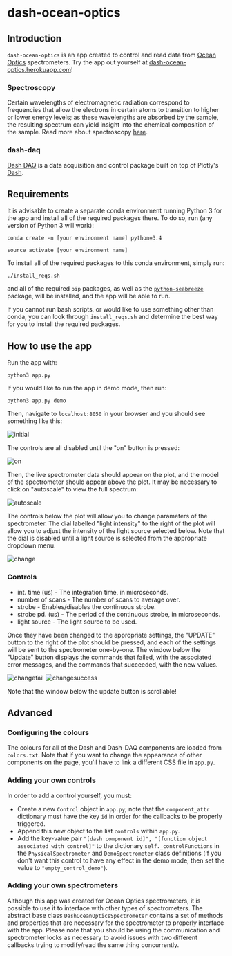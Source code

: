 # dash-ocean-optics
## Introduction
`dash-ocean-optics` is an app created to control and read data from [Ocean Optics](https://oceanoptics.com) spectrometers. Try the app out yourself at [dash-ocean-optics.herokuapp.com](dash-ocean-optics.herokuapp.com)!

### Spectroscopy
Certain wavelengths of electromagnetic radiation correspond to frequencies that allow the electrons in certain atoms to transition to higher or lower energy levels; as these wavelengths are absorbed by the sample, the resulting spectrum can yield insight into the chemical composition of the sample. Read more about spectroscopy [here](https://en.wikipedia.org/wiki/Spectroscopy). 

### dash-daq
[Dash DAQ](http://dash-daq.netlify.com/#about) is a data acquisition and control package built on top of Plotly's [Dash](https://plot.ly/products/dash/).

## Requirements
It is advisable	to create a separate conda environment running Python 3 for the app and install all of the required packages there. To do so, run (any version of Python 3 will work):

```
conda create -n	[your environment name] python=3.4
```
```
source activate [your environment name]
```

To install all of the required packages to this conda environment, simply run:

```./install_reqs.sh```

and all of the required `pip` packages, as well as the [`python-seabreeze`](https://github.com/ap--/python-seabreeze/) package, will be installed, and the app will be able to run.

If you cannot run bash scripts, or would like to use something other than conda, you can look through `install_reqs.sh` and determine the best way for you to install the required packages.

## How to use the app
Run the app with: 

``` 
python3 app.py
```
If you would like to run the app in demo mode, then run:

```
python3 app.py demo
```

Then, navigate to `localhost:8050` in your browser and you should see something like this: 

![initial](screenshots/initial.png)

The controls are all disabled until the "on" button is pressed:

![on](screenshots/on.png)

Then, the live spectrometer data should appear on the plot, and the model of the spectrometer should appear above the plot. It may be necessary to click on "autoscale" to view the full spectrum:

![autoscale](screenshots/autoscale.png)

The controls below the plot will allow you to change parameters of the spectrometer. The dial labelled "light intensity" to the right of the plot will allow you to adjust the intensity of the light source selected below. Note that the dial is disabled until a light source is selected from the appropriate dropdown menu.

![change](screenshots/change.png)

### Controls
* int. time (us) - The integration time, in microseconds.
* number of scans - The number of scans to average over.
* strobe - Enables/disables the continuous strobe.
* strobe pd. (us) - The period of the continuous strobe, in microseconds.
* light source - The light source to be used.


Once they have been changed to the appropriate settings, the "UPDATE" button to the right of the plot should be pressed, and each of the settings will be sent to the spectrometer one-by-one. The window below the "Update" button displays the commands that failed, with the associated error messages, and the commands that succeeded, with the new values.

![changefail](screenshots/changefail.png)
![changesuccess](screenshots/changesuccess.png)

Note that the window below the update button is scrollable!

## Advanced

### Configuring the colours
The colours for all of the Dash and Dash-DAQ components are loaded from `colors.txt`. Note that if you want to change the appearance of other components on the page, you'll have to link a different CSS file in `app.py`.

### Adding your own controls
In order to add a control yourself, you must:
* Create a new `Control` object in `app.py`; note that the `component_attr` dictionary must have the key `id` in order for the callbacks to be properly triggered.
* Append this new object to the list `controls` within `app.py`.
* Add the key-value pair `"[dash component id]", "[function object associated with control]"` to the dictionary `self._controlFunctions` in the `PhysicalSpectrometer` and `DemoSpectrometer` class definitions (if you don't want this control to have any effect in the demo mode, then set the value to `"empty_control_demo"`).

### Adding your own spectrometers
Although this app was created for Ocean Optics spectrometers, it is possible to use it to interface with other types of spectrometers. The abstract base class `DashOceanOpticsSpectrometer` contains a set of methods and properties that are necessary for the spectrometer to properly interface with the app. Please note that you should be using the communication and spectrometer locks as necessary to avoid issues with two different callbacks trying to modify/read the same thing concurrently. 